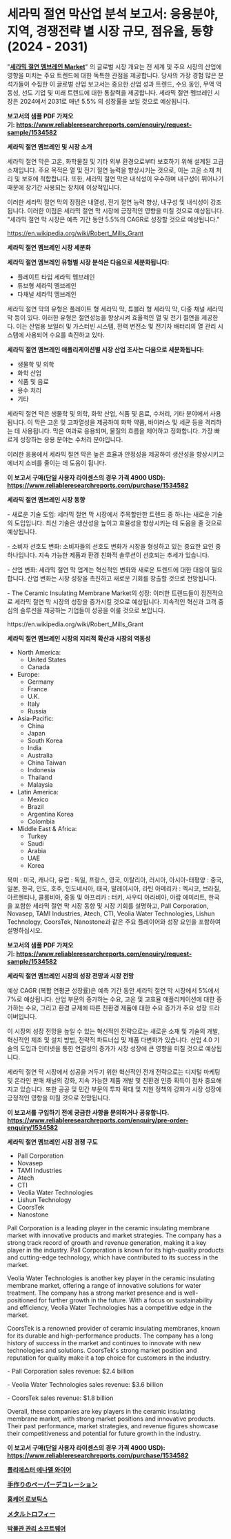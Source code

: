 <p><h1>세라믹 절연 막산업 분석 보고서: 응용분야, 지역, 경쟁전략 별 시장 규모, 점유율, 동향 (2024 - 2031)</h1></p><p>"<strong><a href="https://www.reliableresearchreports.com/ceramic-insulating-membrane-r1534582">세라믹 절연 멤브레인 Market</a></strong>" 의 글로벌 시장 개요는 전 세계 및 주요 시장의 산업에 영향을 미치는 주요 트렌드에 대한 독특한 관점을 제공합니다. 당사의 가장 경험 많은 분석가들이 수집한 이 글로벌 산업 보고서는 중요한 산업 성과 트렌드, 수요 동인, 무역 역동성, 선도 기업 및 미래 트렌드에 대한 통찰력을 제공합니다. 세라믹 절연 멤브레인 시장은 2024에서 2031로 매년 5.5% 의 성장률을 보일 것으로 예상됩니다.</p>
<p><strong>보고서의 샘플 PDF 가져오기:&nbsp;<a href="https://www.reliableresearchreports.com/enquiry/request-sample/1534582">https://www.reliableresearchreports.com/enquiry/request-sample/1534582</a></strong></p>
<p><strong>세라믹 절연 멤브레인 및 시장 소개</strong></p>
<p><p>세라믹 절연 막은 고온, 화학물질 및 기타 외부 환경으로부터 보호하기 위해 설계된 고급 소재입니다. 주요 목적은 열 및 전기 절연 능력을 향상시키는 것으로, 이는 고온 소재 처리 및 보호에 적합합니다. 또한, 세라믹 절연 막은 내식성이 우수하며 내구성이 뛰어나기 때문에 장기간 사용되는 장치에 이상적입니다.</p><p>이러한 세라믹 절연 막의 장점은 내열성, 전기 절연 능력 향상, 내구성 및 내식성이 강조됩니다. 이러한 이점은 세라믹 절연 막 시장에 긍정적인 영향을 미칠 것으로 예상됩니다. "세라믹 절연 막 시장은 예측 기간 동안 5.5%의 CAGR로 성장할 것으로 예상됩니다."</p></p>
<p><a href="https://en.wikipedia.org/wiki/Robert_Mills_Grant">https://en.wikipedia.org/wiki/Robert_Mills_Grant</a></p>
<p><strong>세라믹 절연 멤브레인 시장 세분화</strong></p>
<p><strong>세라믹 절연 멤브레인 유형별 시장 분석은 다음으로 세분화됩니다:</strong></p>
<p><ul><li>플레이트 타입 세라믹 멤브레인</li><li>튜브형 세라믹 멤브레인</li><li>다채널 세라믹 멤브레인</li></ul></p>
<p><p>세라믹 절연 막의 유형은 플레이트 형 세라믹 막, 튜블러 형 세라믹 막, 다중 채널 세라믹 막 등이 있다. 이러한 유형은 절연성능을 향상시켜 효율적인 열 및 전기 절연을 제공한다. 이는 산업용 보일러 및 가스터빈 시스템, 전력 변전소 및 전기차 배터리의 열 관리 시스템에 사용되어 수요를 촉진하고 있다.</p></p>
<p><strong>세라믹 절연 멤브레인 애플리케이션별 시장 산업 조사는 다음으로 세분화됩니다:</strong></p>
<p><ul><li>생물학 및 의학</li><li>화학 산업</li><li>식품 및 음료</li><li>용수 처리</li><li>기타</li></ul></p>
<p><p>세라믹 절연 막은 생물학 및 의학, 화학 산업, 식품 및 음료, 수처리, 기타 분야에서 사용됩니다. 이 막은 고온 및 고파열성을 제공하여 화학 약품, 바이러스 및 세균 등을 격리하는 데 사용됩니다. 막은 여과로 응용되며, 물질의 흐름을 제어하고 정화합니다. 가장 빠르게 성장하는 응용 분야는 수처리 분야입니다.</p><p>이러한 응용에서 세라믹 절연 막은 높은 효율과 안정성을 제공하여 생산성을 향상시키고 에너지 소비를 줄이는 데 도움이 됩니다.</p></p>
<p><strong>이 보고서 구매(단일 사용자 라이센스의 경우 가격 4900 USD): <a href="https://www.reliableresearchreports.com/purchase/1534582">https://www.reliableresearchreports.com/purchase/1534582</a></strong></p>
<p><strong>세라믹 절연 멤브레인 시장 동향</strong></p>
<p><p>- 새로운 기술 도입: 세라믹 절연 막 시장에서 주목할만한 트렌드 중 하나는 새로운 기술의 도입입니다. 최신 기술은 생산성을 높이고 효율성을 향상시키는 데 도움을 줄 것으로 예상됩니다.</p><p>- 소비자 선호도 변화: 소비자들의 선호도 변화가 시장을 형성하고 있는 중요한 요인 중 하나입니다. 지속 가능한 제품과 환경 친화적 솔루션이 선호되는 추세가 있습니다.</p><p>- 산업 변화: 세라믹 절연 막 업계는 혁신적인 변화와 새로운 트렌드에 대한 대응이 필요합니다. 산업 변화는 시장 성장을 촉진하고 새로운 기회를 창출할 것으로 전망됩니다.</p><p>- The Ceramic Insulating Membrane Market의 성장: 이러한 트렌드들이 점진적으로 세라믹 절연 막 시장의 성장을 증가시킬 것으로 예상됩니다. 지속적인 혁신과 고객 중심의 솔루션을 제공하는 기업들이 성공을 이룰 것으로 보입니다.</p></p>
<p>https://en.wikipedia.org/wiki/Robert_Mills_Grant</p>
<p><strong>세라믹 절연 멤브레인 시장의 지리적 확산과 시장의 역동성</strong></p>
<p><ul>
    <li>
        North America:
        <ul>
            <li>United States</li>
            <li>Canada</li>
        </ul>
    </li>
    <li>
        Europe:
        <ul>
            <li>Germany</li>
            <li>France</li>
            <li>U.K.</li>
            <li>Italy</li>
            <li>Russia</li>
        </ul>
    </li>
    <li>
        Asia-Pacific:
        <ul>
            <li>China</li>
            <li>Japan</li>
            <li>South Korea</li>
            <li>India</li>
            <li>Australia</li>
            <li>China Taiwan</li>
            <li>Indonesia</li>
            <li>Thailand</li>
            <li>Malaysia</li>
        </ul>
    </li>
    <li>
        Latin America:
        <ul>
            <li>Mexico</li>
            <li>Brazil</li>
            <li>Argentina Korea</li>
            <li>Colombia</li>
        </ul>
    </li>
    <li>
        Middle East & Africa:
        <ul>
            <li>Turkey</li>
            <li>Saudi</li>
            <li>Arabia</li>
            <li>UAE</li>
            <li>Korea</li>
        </ul>
    </li>
    </ul></p>
<p><p>북미 : 미국, 캐나다, 유럽 : 독일, 프랑스, 영국, 이탈리아, 러시아, 아시아-태평양 : 중국, 일본, 한국, 인도, 호주, 인도네시아, 태국, 말레이시아, 라틴 아메리카 : 멕시코, 브라질, 아르헨티나, 콜롬비아, 중동 및 아프리카 : 터키, 사우디 아라비아, 아랍 에미리트, 한국을 포함한 세라믹 절연 막 시장 동향 및 시장 기회를 설명하고, Pall Corporation, Novasep, TAMI Industries, Atech, CTI, Veolia Water Technologies, Lishun Technology, CoorsTek, Nanostone과 같은 주요 플레이어와 성장 요인을 포함하여 설명하십시오.</p></p>
<p><strong>보고서의 샘플 PDF 가져오기:&nbsp;<a href="https://www.reliableresearchreports.com/enquiry/request-sample/1534582">https://www.reliableresearchreports.com/enquiry/request-sample/1534582</a></strong></p>
<p><strong>세라믹 절연 멤브레인 시장의 성장 전망과 시장 전망</strong></p>
<p><p>예상 CAGR (복합 연평균 성장률)은 예측 기간 동안 세라믹 절연 막 시장에서 5%에서 7%로 예상됩니다. 산업 부문의 증가하는 수요, 고온 및 고효율 애플리케이션에 대한 증가하는 수요, 그리고 환경 규제에 따른 친환경 제품에 대한 수요 증가가 주요 성장 드라이버입니다.</p><p>이 시장의 성장 전망을 높일 수 있는 혁신적인 전략으로는 새로운 소재 및 기술의 개발, 혁신적인 제조 및 설치 방법, 전략적 파트너십 및 제품 다변화가 있습니다. 산업 4.0 기술의 도입과 인터넷을 통한 연결성의 증가가 시장 성장에 큰 영향을 미칠 것으로 예상됩니다.</p><p>세라믹 절연 막 시장에서 성공을 거두기 위한 혁신적인 전개 전략으로는 디지털 마케팅 및 온라인 판매 채널의 강화, 지속 가능한 제품 개발 및 친환경 인증 획득이 점차 중요해지고 있습니다. 또한 공공 및 민간 부문의 투자 확대 및 지원 정책의 강화가 시장 성장에 긍정적인 영향을 미칠 것으로 전망됩니다.</p></p>
<p><strong>이 보고서를 구입하기 전에 궁금한 사항을 문의하거나 공유합니다. <a href="https://www.reliableresearchreports.com/enquiry/pre-order-enquiry/1534582">https://www.reliableresearchreports.com/enquiry/pre-order-enquiry/1534582</a></strong></p>
<p><strong>세라믹 절연 멤브레인 시장 경쟁 구도</strong></p>
<p><ul><li>Pall Corporation</li><li>Novasep</li><li>TAMI Industries</li><li>Atech</li><li>CTI</li><li>Veolia Water Technologies</li><li>Lishun Technology</li><li>CoorsTek</li><li>Nanostone</li></ul></p>
<p><p>Pall Corporation is a leading player in the ceramic insulating membrane market with innovative products and market strategies. The company has a strong track record of growth and revenue generation, making it a key player in the industry. Pall Corporation is known for its high-quality products and cutting-edge technology, which have contributed to its success in the market.</p><p>Veolia Water Technologies is another key player in the ceramic insulating membrane market, offering a range of innovative solutions for water treatment. The company has a strong market presence and is well-positioned for further growth in the future. With a focus on sustainability and efficiency, Veolia Water Technologies has a competitive edge in the market.</p><p>CoorsTek is a renowned provider of ceramic insulating membranes, known for its durable and high-performance products. The company has a long history of success in the market and continues to innovate with new technologies and solutions. CoorsTek's strong market position and reputation for quality make it a top choice for customers in the industry.</p><p>- Pall Corporation sales revenue: $2.4 billion</p><p>- Veolia Water Technologies sales revenue: $3.6 billion</p><p>- CoorsTek sales revenue: $1.8 billion</p><p>Overall, these companies are key players in the ceramic insulating membrane market, with strong market positions and innovative products. Their past performance, market strategies, and revenue figures showcase their competitiveness and potential for future growth in the industry.</p></p>
<p><strong>이 보고서 구매(단일 사용자 라이센스의 경우 가격 4900 USD): <a href="https://www.reliableresearchreports.com/purchase/1534582">https://www.reliableresearchreports.com/purchase/1534582</a></strong></p>
<p><strong><p><a href="https://github.com/KellyLyncyh543964/Market-Research-Report-List-3/blob/main/557658694772.md">폴리에스터 에나멜 와이어</a></p><p><a href="https://github.com/zjkmgcs938405/Market-Research-Report-List-4/blob/main/783131176197.md">手作りのペーパーデコレーション</a></p><p><a href="https://github.com/rcabello548/Market-Research-Report-List-3/blob/main/567834294773.md">홈케어 로보틱스</a></p><p><a href="https://github.com/roulaayoub-saad/Market-Research-Report-List-3/blob/main/784331476198.md">メタルトロフィー</a></p><p><a href="https://medium.com/@conradkirrlin76575/%EB%B0%95%EB%AC%BC%EA%B4%80-%EA%B4%80%EB%A6%AC-%EC%86%8C%ED%94%84%ED%8A%B8%EC%9B%A8%EC%96%B4-%EC%8B%9C%EC%9E%A5-%EC%A0%84%EB%A7%9D-%EC%99%84%EC%A0%84%ED%95%9C-%EC%82%B0%EC%97%85-%EB%B6%84%EC%84%9D-2024%EB%85%84%EB%B6%80%ED%84%B0-2031%EB%85%84%EA%B9%8C%EC%A7%80-ad6392b2bfff">박물관 관리 소프트웨어</a></p></strong></p>
<p></p>